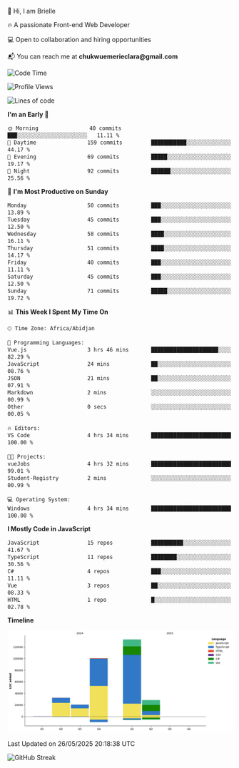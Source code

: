 <div align="left">
  <p>👋 Hi, I am Brielle</p>
  <p>🔥 A passionate Front-end Web Developer</p>
  <p>💻 Open to collaboration and hiring opportunities</p>
  <p>📬 You can reach me at <strong>chukwuemerieclara@gmail.com</strong></p>
</div>


 
 <!--START_SECTION:waka-->
![Code Time](http://img.shields.io/badge/Code%20Time-634%20hrs%2051%20mins-blue)

![Profile Views](http://img.shields.io/badge/Profile%20Views-0-blue)

![Lines of code](https://img.shields.io/badge/From%20Hello%20World%20I%27ve%20Written-314.2%20thousand%20lines%20of%20code-blue)

**I'm an Early 🐤** 

```text
🌞 Morning                40 commits          ███░░░░░░░░░░░░░░░░░░░░░░   11.11 % 
🌆 Daytime                159 commits         ███████████░░░░░░░░░░░░░░   44.17 % 
🌃 Evening                69 commits          █████░░░░░░░░░░░░░░░░░░░░   19.17 % 
🌙 Night                  92 commits          ██████░░░░░░░░░░░░░░░░░░░   25.56 % 
```
📅 **I'm Most Productive on Sunday** 

```text
Monday                   50 commits          ███░░░░░░░░░░░░░░░░░░░░░░   13.89 % 
Tuesday                  45 commits          ███░░░░░░░░░░░░░░░░░░░░░░   12.50 % 
Wednesday                58 commits          ████░░░░░░░░░░░░░░░░░░░░░   16.11 % 
Thursday                 51 commits          ████░░░░░░░░░░░░░░░░░░░░░   14.17 % 
Friday                   40 commits          ███░░░░░░░░░░░░░░░░░░░░░░   11.11 % 
Saturday                 45 commits          ███░░░░░░░░░░░░░░░░░░░░░░   12.50 % 
Sunday                   71 commits          █████░░░░░░░░░░░░░░░░░░░░   19.72 % 
```


📊 **This Week I Spent My Time On** 

```text
🕑︎ Time Zone: Africa/Abidjan

💬 Programming Languages: 
Vue.js                   3 hrs 46 mins       █████████████████████░░░░   82.29 % 
JavaScript               24 mins             ██░░░░░░░░░░░░░░░░░░░░░░░   08.76 % 
JSON                     21 mins             ██░░░░░░░░░░░░░░░░░░░░░░░   07.91 % 
Markdown                 2 mins              ░░░░░░░░░░░░░░░░░░░░░░░░░   00.99 % 
Other                    0 secs              ░░░░░░░░░░░░░░░░░░░░░░░░░   00.05 % 

🔥 Editors: 
VS Code                  4 hrs 34 mins       █████████████████████████   100.00 % 

🐱‍💻 Projects: 
vueJobs                  4 hrs 32 mins       █████████████████████████   99.01 % 
Student-Registry         2 mins              ░░░░░░░░░░░░░░░░░░░░░░░░░   00.99 % 

💻 Operating System: 
Windows                  4 hrs 34 mins       █████████████████████████   100.00 % 
```

**I Mostly Code in JavaScript** 

```text
JavaScript               15 repos            ██████████░░░░░░░░░░░░░░░   41.67 % 
TypeScript               11 repos            ████████░░░░░░░░░░░░░░░░░   30.56 % 
C#                       4 repos             ███░░░░░░░░░░░░░░░░░░░░░░   11.11 % 
Vue                      3 repos             ██░░░░░░░░░░░░░░░░░░░░░░░   08.33 % 
HTML                     1 repo              █░░░░░░░░░░░░░░░░░░░░░░░░   02.78 % 
```



**Timeline**

![Lines of Code chart](https://raw.githubusercontent.com/Brielle28/Brielle28/main/assets/bar_graph.png)


 Last Updated on 26/05/2025 20:18:38 UTC
<!--END_SECTION:waka-->

![GitHub Streak](https://github-readme-streak-stats.herokuapp.com/?user=Brielle28)



